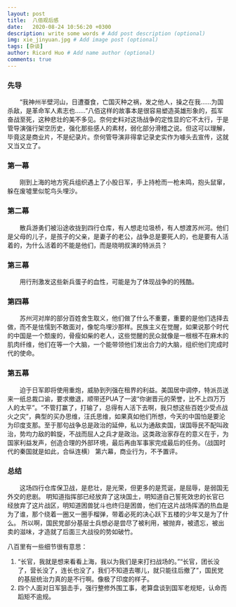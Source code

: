 ```yaml
---
layout: post
title:  八佰观后感
date:   2020-08-24 10:56:20 +0300
description: write some words # Add post description (optional)
img: xie_jinyuan.jpg # Add image post (optional)
tags: [杂谈]
author: Ricard Huo # Add name author (optional)
comments: true
---
```

### 先导
　　“我神州半壁河山，日遭蚕食，亡国灭种之祸，发之他人，操之在我……为国杀敌，是革命军人素志也……”八佰这样的故事本是很容易塑造英雄形象的，孤军奋战至死，这种悲壮的美不多见。奈何史料对这场战争的定性显的它不太行，于是管导演强行架空历史，强化那些感人的素材，弱化部分滑稽之说。但这可以理解，毕竟这是商业片，不是纪录片。奈何管导演非得拿记录史实作为噱头去宣传，这就又当又立了。
### 第一幕
　　刚到上海的地方宪兵组织遇上了小股日军，手上持枪而一枪未鸣，抱头鼠窜，躲在废墟里似鸵鸟头埋沙。
### 第二幕
　　散兵游勇们被沿途收拢到四行仓库，有人想走垃圾桥，有人想渡苏州河。他们是父母的儿子，是孩子的父亲，是妻子的老公，战争总是要死人的，也是要有人活着的，为什么活着的不能是他们，而是晓明叔演的特派员？
### 第三幕
　　用行刑激发这些新兵蛋子的血性，可能是为了体现战争的的残酷。
### 第四幕
　　苏州河对岸的部分百姓舍生取义，他们做了什么不重要，重要的是他们选择去做，而不是怯懦到不敢面对，像鸵鸟埋沙那样。民族主义在觉醒，如果说那个时代的中国是一个颓废的，骨瘦如柴的老人，这些觉醒的民众就像是一根根不在麻木的肌肉纤维，他们在等一个大脑，一个能带领他们发出合力的大脑，组织他们完成时代的使命。
### 第五幕
　　迫于日军即将使用重炮，威胁到列强在租界的利益。美国居中调停，特派员送来一纸总裁口谕，要求撤退，顺带还PUA了一波“你谢晋元的荣誉，比不上四万万人的太平”。“不管打赢了，打输了，总得有人活下去啊，我只想这些百姓少受点战火之灾”，典型的买办思维，汪氏思维，如果真如他们所想，今天的中国怕是要沦为印度支那。至于那句战争总是政治的延伸，私以为通敌卖国，误国辱民不配叫政治，势均力敌的斡旋，不战而屈人之兵才是政治。这类政治家存在的意义在于，为国家利益发声，创造合理的外部环境，最后再由军事家完成最后的任务。（战国时代的秦国就是如此，合纵连横）
第六幕，商业行为，不予置评。
### 总结
　　这场四行仓库保卫战，是悲壮，是光荣，但更多的是荒诞，是屈辱，是弱国无外交的悲剧。
明知道指挥部已经放弃了这块国土，明知道自己誓死效忠的长官已经放弃了这片战区，明知道困兽犹斗也终归是困兽，他们在这片战场挥洒的热血是为了谁，那个绕着一圈又一圈手榴弹，带着必死的决心跃下五楼的少年又是为了什么。
所以啊，国民党部分基层士兵想必是尝尽了被利用，被抛弃，被遗忘，被出卖的滋味，才造就了后面三大战役的势如破竹。

八百里有一些细节很有意思：
1. “长官，我就是想来看看上海，我以为我们是来打扫战场的。”“长官，团长没了，营长没了，连长也没了，我们不知道去哪儿，就只能往后撤了”，国民党的基层统治力真的是不行啊。像极了印度的样子。
2. 四个人面对日军狙击手，强行整修外围工事，老算盘谈到国军老规矩，认命而蹈矩不逾规。
